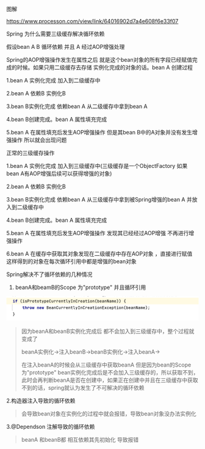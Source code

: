 

图解

https://www.processon.com/view/link/64016902d7a4e608f6e33f07

Spring 为什么需要三级缓存解决循环依赖



假设bean A B 循环依赖 并且 A 经过AOP增强处理

Spring的AOP增强操作发生在属性之后 就是这个bean对象的所有字段已经赋值完成的时候。如果只用二级缓存去存储 实例化完成的对象的话。bean A 创建过程

1.bean A 实例化完成   加入到二级缓存中

2.bean A 依赖B 实例化B 

3.bean B实例化完成 依赖bean A 从二级缓存中拿到bean A

4.bean B创建完成。bean A 属性填充完成

5.bean A 在属性填充后发生AOP增强操作 但是其bean B中的A对象并没有发生增强操作 所以就会出现问题



正常的三级缓存操作

1.bean A 实例化完成   加入到三级缓存中(三级缓存是一个ObjectFactory 如果bean A有AOP增强后续可以获得增强的对象)

2.bean A 依赖B 实例化B 

3.bean B实例化完成 依赖bean A 从三级缓存中拿到被Spring增强的bean A 并放入到二级缓存中

4.bean B创建完成。bean A 属性填充完成

5.bean A 在属性填充后发生AOP增强操作 发现其已经经过AOP增强 不再进行增强操作

6.bean A 在缓存中获取其对象发现在二级缓存中存在AOP对象 ，直接进行赋值 这样得到的对象在每次循环引用中都是增强的bean对象





Spring解决不了循环依赖的几种情况

1. beanA和beamB的Scope 为"prototype" 并且循环引用

![image-20230319134353762](../image/image-20230319134353762.png)

> 因为beanA和beanB实例化完成后 都不会加入到三级缓存中，整个过程就变成了
>
> beanA实例化->注入beanB->beanB实例化->注入beanA->
>
> 在注入beanA的时候会从三级缓存中获取beanA 但是因为bean的Scope 为"prototype" bean实例化完成后是不会加入三级缓存的，所以获取不到，此时会再判断beanA是否在创建中，如果正在创建中并且在三级缓存中获取不到的话，spring就认为发生了不可解决的循环依赖



2.构造器注入导致的循环依赖

> 会导致bean对象在实例化的过程中就会报错，导致bean对象没办法实例化

3.@Dependson 注解导致的循环依赖

> beanA 和beanB都 相互依赖其先初始化 导致报错

